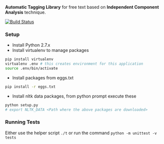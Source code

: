 __Automatic Tagging Library__ for free text based on __Independent Component Analysis__ technique. 

[![Build Status](https://travis-ci.org/katta/watson.png?branch=master)](https://travis-ci.org/katta/watson)

### Setup

* Install Python 2.7.x
* Install virtualenv to manage packages

```bash
pip install virtualenv
virtualenv .env # this creates environment for this application
source .env/bin/activate 
```

* Install packages from eggs.txt

```bash
pip install -r eggs.txt
```

* Install nltk data packages, from python prompt execute these

```bash
python setup.py
# export NLTK_DATA <Path where the above packages are downloaded>
```

### Running Tests

Either use the helper script `./t` or run the command `python -m unittest -v tests`